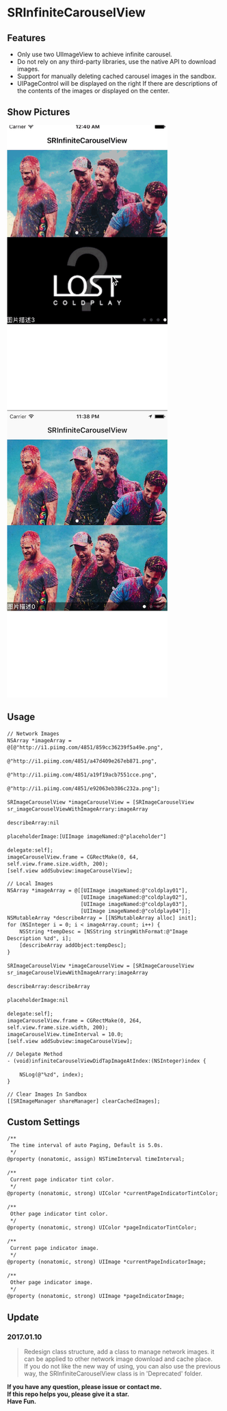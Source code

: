# SRInfiniteCarouselView

## Features

* Only use two UIImageView to achieve infinite carousel.
* Do not rely on any third-party libraries, use the native API to download images.
* Support for manually deleting cached carousel images in the sandbox.
* UIPageControl will be displayed on the right If there are descriptions of the contents of the images or displayed on the center.

## Show Pictures

![image](./show.gif)
![image](./show.png)

## Usage

````objc
// Network Images
NSArray *imageArray = @[@"http://i1.piimg.com/4851/859cc36239f5a49e.png",
                        @"http://i1.piimg.com/4851/a47d409e267eb871.png",
                        @"http://i1.piimg.com/4851/a19f19acb7551cce.png",
                        @"http://i1.piimg.com/4851/e92063eb386c232a.png"];
    
SRImageCarouselView *imageCarouselView = [SRImageCarouselView sr_imageCarouselViewWithImageArrary:imageArray
                                                                                    describeArray:nil
                                                                                 placeholderImage:[UIImage imageNamed:@"placeholder"]
                                                                                         delegate:self];
imageCarouselView.frame = CGRectMake(0, 64, self.view.frame.size.width, 200);
[self.view addSubview:imageCarouselView];
````

````objc
// Local Images
NSArray *imageArray = @[[UIImage imageNamed:@"coldplay01"],
                        [UIImage imageNamed:@"coldplay02"],
                        [UIImage imageNamed:@"coldplay03"],
                        [UIImage imageNamed:@"coldplay04"]];
NSMutableArray *describeArray = [[NSMutableArray alloc] init];
for (NSInteger i = 0; i < imageArray.count; i++) {
    NSString *tempDesc = [NSString stringWithFormat:@"Image Description %zd", i];
    [describeArray addObject:tempDesc];
}
    
SRImageCarouselView *imageCarouselView = [SRImageCarouselView sr_imageCarouselViewWithImageArrary:imageArray
                                                                                    describeArray:describeArray
                                                                                 placeholderImage:nil
                                                                                         delegate:self];
imageCarouselView.frame = CGRectMake(0, 264, self.view.frame.size.width, 200);
imageCarouselView.timeInterval = 10.0;
[self.view addSubview:imageCarouselView];
````

````objc
// Delegate Method
- (void)infiniteCarouselViewDidTapImageAtIndex:(NSInteger)index {
    
    NSLog(@"%zd", index);
}
````

````objc
// Clear Images In Sandbox
[[SRImageManager shareManager] clearCachedImages];
````

## Custom Settings

````objc
/**
 The time interval of auto Paging, Default is 5.0s.
 */
@property (nonatomic, assign) NSTimeInterval timeInterval;

/**
 Current page indicator tint color.
 */
@property (nonatomic, strong) UIColor *currentPageIndicatorTintColor;

/**
 Other page indicator tint color.
 */
@property (nonatomic, strong) UIColor *pageIndicatorTintColor;

/**
 Current page indicator image.
 */
@property (nonatomic, strong) UIImage *currentPageIndicatorImage;

/**
 Other page indicator image.
 */
@property (nonatomic, strong) UIImage *pageIndicatorImage;
````

## Update

### 2017.01.10
> Redesign class structure, add a class to manage network images. it can be applied to other network image download and cache place.   
> If you do not like the new way of using, you can also use the previous way, the SRInfiniteCarouselView class is in 'Deprecated' folder.

**If you have any question, please issue or contact me.**   
**If this repo helps you, please give it a star.**  
**Have Fun.**
